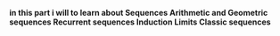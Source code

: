 **in this part i will to learn about
Sequences
Arithmetic and Geometric sequences
Recurrent sequences
Induction
Limits
Classic sequences**
